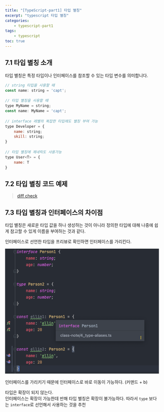 ```yaml
--- 
title: "[TypeScript-part1] 타입 별칭" 
excerpt: "typescript 타입 별칭"
categories: 
    - typescript-part1
tags: 
    - typescript
toc: true
--- 
```

## 7.1 타입 별칭 소개

타입 별칭은 특정 타입이나 인터페이스를 참조할 수 있는 타입 변수를 의미합니다.  

```javascript
// string 타입을 사용할 때
const name: string = 'capt';

// 타입 별칭을 사용할 때
type MyName = string;
const name: MyName = 'capt';

// interface 레벨의 복잡한 타입에도 별칭 부여 가능
type Developer = {
    name: string;
    skill: string;
}

// 타입 별칭에 제네릭도 사용가능
type User<T> = {
    name: T
}
```

## 7.2 타입 별칭 코드 예제

> [diff check](https://github.com/wjddk0909/typescript-part1/commit/30ee844445f3081b96be8d0bea796ce59473e966)

## 7.3 타입 별칭과 인터페이스의 차이점

타입 별칭은 새로운 타입 값을 하나 생성하는 것이 아니라 정의한 타입에 대해 나중에 쉽게 참고할 수 있게 이름을 부여하는 것과 같다.  

인터페이스로 선언한 타입을 프리뷰로 확인하면 인터페이스를 가리킨다. 

![인터페이스](/assets/images/ts/part1-7_01.png)  

인터페이스를 가리키기 때문에 인터페이스로 바로 이동이 가능하다. (커맨드 + b)  

타입은 확장이 되지 않는다.  
인터페이스는 확장이 가능한데 반해 타입 별칭은 확장이 불가능하다. 따라서 `type` 보다는 `interface`로 선언해서 사용하는 것을 추천  




